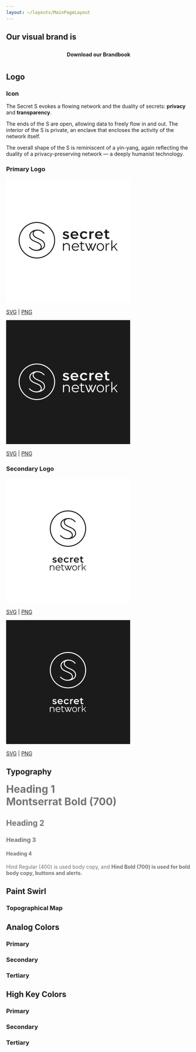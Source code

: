 ```yaml
---
layout: ~/layouts/MainPageLayout
---
```


<template v-slot:title>

## Secret Brand

</template>

<twin-columns class="statements">

<template v-slot:left>

### Mission Statement

We build groundbreaking privacy technologies with a focus on increasing usability and adoption. We empower our own community to contribute directly to the success of our network and its applications, and we enable them to directly benefit from its growth. We are passionate and inclusive. We maintain a global presence. We work hard towards driving usage and awareness. We educate and cultivate our community. We build relationships and partnerships across the world so that people everywhere can benefit from privacy.

</template>

<template v-slot:right>

### Vision Statement

By solving for data privacy, Secret Network will become a foundational pillar of a more decentralized, more democratic, and more empowering internet.
Providing privacy and protecting data is critical for empowering people, protecting their freedoms, and unlocking value for users all around the world. We strive to build a sustainable network, ecosystem, and community that will work towards global adoption of our technologies.

</template>

</twin-columns>

<slim-column class="our-brand-is">

<h2>Our visual brand is 

<section class="animated-text">

<div>humanist.</div>

<div>organic.</div>

<div>illustrated.</div>

<div>flowing.</div>

<div>striking.</div>

</section>

</h2>

<a class="white-button" href="/SecretNetwork_BrandBook_Version01.pdf" download>Download our Brandbook</a>

</slim-column>

<slim-column class="logo-section">

## Logo

### Icon

<grid columns="2" class="icon-grid">

<div class="icon-grid__image">

<themed-image>

<g-image light light-colored src="../src/assets/logo-seal-outline-black.svg"></g-image>

<g-image dark dark-colored src="../src/assets/logo-seal-outline-white.svg"></g-image>

</themed-image>

</div>

<div class="icon-grid__text">

The Secret S evokes a flowing network and the duality of secrets: **privacy** and **transparency**.

The ends of the S are open, allowing data to freely flow in and out.
The interior of the S is private, an enclave that encloses the activity of the network itself.

The overall shape of the S is reminiscent of a yin-yang, again reflecting the duality of a privacy-preserving network — a deeply humanist technology.

</div>

</grid>

### Primary Logo

<grid columns="2" class="logos-grid">

<div class="logos-grid__item">

![Primary logo - White](../src/assets/brandbook/primary-logo-white.png)

<a class="download-link" href="/logo-primary-white.svg" download>SVG</a> | <a class="download-link" href="/logo-primary-white.png" download>PNG</a>

</div>

<div class="logos-grid__item">

![Primary logo - Black](../src/assets/brandbook/primary-logo-black.png)

<a class="download-link" href="/logo-primary-black.svg" download>SVG</a> | <a class="download-link" href="/logo-primary-black.png" download>PNG</a>

</div>

</grid>

### Secondary Logo

<grid columns="2" class="logos-grid">

<div class="logos-grid__item">

![Secondary logo - White](../src/assets/brandbook/secondary-logo-white.png)

<a class="download-link" href="/logo-secondary-white.svg" download>SVG</a> | <a class="download-link" href="/logo-secondary-white.png" download>PNG</a>

</div>

<div class="logos-grid__item">

![Secondary logo - Black](../src/assets/brandbook/secondary-logo-black.png)

<a class="download-link" href="/logo-secondary-black.svg" download>SVG</a> | <a class="download-link" href="/logo-secondary-black.png" download>PNG</a>

</div>

</grid>

</slim-column>

<slim-column class="opaque-headings">

## Typography

# Heading 1<br>Montserrat Bold (700)

## Heading 2

### Heading 3

#### Heading 4

Hind Regular (400) is used body copy, and **Hind Bold (700) is used for bold body copy, buttons and alerts.**

</slim-column>

<single-column>

## Paint Swirl

</single-column>

<twin-columns class="paint-swirls">

<template v-slot:left>

### Analog Colors

![Analog Colors](../src/assets/brandbook/analog.png)

<a class="download-link" href="/analog.svg" download>SVG</a> | <a class="download-link" href="/analog.png" download>PNG</a>

</template>

<template v-slot:right>

### High Key Colors

![High Key Colors](../src/assets/brandbook/high-key.png)

<a class="download-link" href="/high-key.svg" download>SVG</a> | <a class="download-link" href="/high-key.png" download>PNG</a>

</template>

</twin-columns>

<single-column class="topographical-map-title">

### Topographical Map

</single-column>

<twin-columns class="paint-swirls">

<template v-slot:left>

![Topographical Map - White background](../src/assets/brandbook/topographical-white.png)

<a class="download-link" href="/topographical-white.svg" download>SVG</a> | <a class="download-link" href="/topographical-white.png" download>PNG</a>

</template>

<template v-slot:right>

![Topographical Map - Black Background](../src/assets/brandbook/topographical-black.png)

<a class="download-link" href="/topographical-black.svg" download>SVG</a> | <a class="download-link" href="/topographical-black.png" download>PNG</a>

</template>

</twin-columns>

<single-column class="color-palette">

## Analog Colors

### Primary

<grid columns="6">

<color-palette class="black" hex="#1B1B1B" rgb="rgb(27, 27, 27)"></color-palette>

<color-palette class="white" hex="#FFFFFF" rgb="rgb(255, 255, 255)"></color-palette>

</grid>

### Secondary

<grid columns="6">

<color-palette hex="#5F5F6B" rgb="rgb(95, 95, 107)"></color-palette>

<color-palette hex="#816DA8" rgb="rgb(129, 109, 168)"></color-palette>

<color-palette hex="#D53A2C" rgb="rgb(213, 58, 44)"></color-palette>

<color-palette hex="#EA7534" rgb="rgb(234, 117, 52)"></color-palette>

<color-palette hex="#E5C7A3" rgb="rgb(229, 199, 163)"></color-palette>

<color-palette hex="#FFD72E" rgb="rgb(255, 215, 46)"></color-palette>

<color-palette hex="#5AA361" rgb="rgb(90, 163, 97)"></color-palette>

<color-palette hex="#3EB7AC" rgb="rgb(62, 183, 172)"></color-palette>

<color-palette hex="#4195C4" rgb="rgb(65, 149, 196)"></color-palette>

</grid>

### Tertiary

<grid columns="6">

<color-palette hex="#BCBCCC" rgb="rgb(188, 188, 204)"></color-palette>

<color-palette hex="#D2BEED" rgb="rgb(210, 190, 237)"></color-palette>

<color-palette hex="#EF726C" rgb="rgb(239, 114, 108)"></color-palette>

<color-palette hex="#FFAA88" rgb="rgb(255, 170, 136)"></color-palette>

<color-palette hex="#FFE6D2" rgb="rgb(255, 230, 210)"></color-palette>

<color-palette hex="#FFEB97" rgb="rgb(255, 235, 151)"></color-palette>

<color-palette hex="#B1D8A3" rgb="rgb(177, 216, 163)"></color-palette>

<color-palette hex="#9AE8DA" rgb="rgb(154, 232, 218)"></color-palette>

<color-palette hex="#8FD2EA" rgb="rgb(143, 210, 234)"></color-palette>

</grid>

</single-column>

<single-column class="color-palette">

## High Key Colors

### Primary

<grid columns="6">

<color-palette class="black" hex="#1B1B1B" rgb="rgb(27, 27, 27)"></color-palette>

<color-palette class="white" hex="#FFFFFF" rgb="rgb(255, 255, 255)"></color-palette>

</grid>

### Secondary

<grid columns="6">

<color-palette hex="#5F5F6B" rgb="rgb(95, 95, 107)"></color-palette>

<color-palette hex="#7A5CD6" rgb="rgb(122, 92, 214)"></color-palette>

<color-palette hex="#FF144E" rgb="rgb(255, 20, 78)"></color-palette>

<color-palette hex="#FF6510" rgb="rgb(255, 101, 16)"></color-palette>

<color-palette hex="#FFCE99" rgb="rgb(255, 206, 153)"></color-palette>

<color-palette hex="#FFEC00" rgb="rgb(255, 236, 0)"></color-palette>

<color-palette hex="#25A02B" rgb="rgb(37, 160, 43)"></color-palette>

<color-palette hex="#00DDBE" rgb="rgb(0, 221, 190)"></color-palette>

<color-palette hex="#00B3EA" rgb="rgb(0, 179, 234)"></color-palette>

</grid>

### Tertiary

<grid columns="6">

<color-palette hex="#BCBCCC" rgb="rgb(188, 188, 204)"></color-palette>

<color-palette hex="#D2BEED" rgb="rgb(210, 190, 237)"></color-palette>

<color-palette hex="#EF726C" rgb="rgb(239, 114, 108)"></color-palette>

<color-palette hex="#FFAA88" rgb="rgb(255, 170, 136)"></color-palette>

<color-palette hex="#FFE6D2" rgb="rgb(255, 230, 210)"></color-palette>

<color-palette hex="#FFEB97" rgb="rgb(255, 235, 151)"></color-palette>

<color-palette hex="#B1D8A3" rgb="rgb(177, 216, 163)"></color-palette>

<color-palette hex="#9AE8DA" rgb="rgb(154, 232, 218)"></color-palette>

<color-palette hex="#AEE0ED" rgb="rgb(174, 224, 237)"></color-palette>

</grid>

</single-column>

<style lang="scss">
.statements {
    @include respond-to("medium and down") {
        grid-row-gap: rem(34px);
    }
}
.our-brand-is {
    h2 {
        .animated-text {
            display: inline-block;
            position: relative;
            height: rem(34px);
        }
        .animated-text>div {
            opacity: 0;
            height: 0px;
            position: absolute;
        }
        .animated-text>div:nth-child(1){
            animation: animation 10s infinite;
            color: $primary-orange-color;
        }
        .animated-text>div:nth-child(2){
            animation: animation 10s infinite;
            animation-delay: 2s;
            color: $primary-cream-color;
        }
        .animated-text>div:nth-child(3){
            animation: animation 10s infinite;
            animation-delay: 4s;
            color: $primary-red-color;
        }
        .animated-text>div:nth-child(4){
            animation: animation 10s infinite;
            animation-delay: 6s;
            color: $primary-blue-color;
        }
        .animated-text>div:nth-child(5){
            animation: animation 10s infinite;
            animation-delay: 8s;
            color: #EDC92B;
        }
        @keyframes animation {
            0% {opacity: 0; height: auto;}
            16% {opacity: 1;}
            33% {opacity: 0; height: 0px;}
            100% {opacity: 0; height: 0px;}
        }
        @include respond-to("medium and down") {
            .animated-text {
                display: block;
                position: relative;
                height: rem(34px);
            }
        }
    }
    .white-button {
        display: block;
        width: rem(289px);
        margin: 0 auto;
        text-align: center;
        border-radius: 10px;
        padding: 10px 0;
        color: var(--theme-bg);
        background-color: var(--theme-fg);
        font-weight: bold;
        text-decoration: none;
        @include respond-to("small and down") {
            width: 100%;
        }
        @include theme(dark dark-colored) {
            &:hover {
                color: $primary-red-color;
            }
        }
        @include theme(light light-colored) {
            &:hover {
                color: $primary-blue-color;
            }
        }
    }
}
.logo-section {
    h2 {
        margin-bottom: rem(50px);
    }
    h3 {
        margin-bottom: rem(34px);
    }
}
.grid {
    .color-palette {
        &.black, &.white {
            .color-palette__color {
                border: 2px solid var(--theme-fg);
            }
        }
    }
    &.icon-grid {
        grid-template-columns: 148px 1fr !important;
        grid-column-gap: 34px;
        height: auto;
        margin-bottom: rem(66px);
        @include respond-to("medium and down") {
            grid-template-columns: 100% !important;
            grid-template-rows: auto !important;
            grid-row-gap: rem(34px);
            justify-items: left;
        }
    }
    &.logos-grid {
        .logos-grid__item {
            text-align: center;
            margin-bottom: rem(66px);
            p {
                margin: 0;
                font-weight: bold;
                img {
                    border: 2px solid var(--theme-fg);
                }
                a {
                    text-decoration: none;
                    @include theme(dark dark-colored) {
                        color: $secondary-turquoise-color;
                    }
                    @include theme(light light-colored) {
                        color: $primary-blue-color;
                    }
                }
            }
        }
    }
}
.opaque-headings {
    h1, h3, h4, p {
        opacity: 0.6;
    }
    h1 {
        margin-top: 0;
        @include respond-to("medium and up") {
            white-space: nowrap;
        }
    }
    h2 {
        &:not(:first-child) {
            opacity: 0.6;
        }
        &:first-child {
            margin-bottom: rem(34px);
        }
    }
}
.topographical-map-title {
    padding-bottom: rem(8px);
}
#paint-swirl, #topographical-map {
    margin-bottom: 0;
}
.paint-swirls {
    h3 {
        margin-bottom: rem(34px);
    }
    p {
        font-weight: bold;
        text-align: center;
        margin: 0;
        img {
            border: 2px solid var(--theme-fg);
        }
        a {
            text-decoration: none;
            @include theme(dark dark-colored) {
                color: $secondary-turquoise-color;
            }
            @include theme(light light-colored) {
                color: $primary-blue-color;
            }
        }
    }
    @include respond-to("medium and down") {
        grid-row-gap: rem(34px);
    }
}
.color-palette {
    h2, h3 {
        margin-bottom: rem(34px);
    }
    .grid {
        grid-column-gap: $gutter;
        grid-row-gap: $gutter;
        margin-bottom: $gutter-xlarge;
    }
}
</style>
